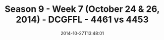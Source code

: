 ---
title: Season 9 - Week 7 (October 24 & 26, 2014) - DCGFFL - 4461 vs 4453
teams_score:
- team: 4461
  score:
- team: 4453
  score: 27
mvp: Rob Casey (Maroon), Brett Chambers (B. Orange)
game-ball: N/A
season: 9
week: 7
date: '2014-10-27T13:48:01'
pageid: season-9-week-7-4461-vs-4453
---